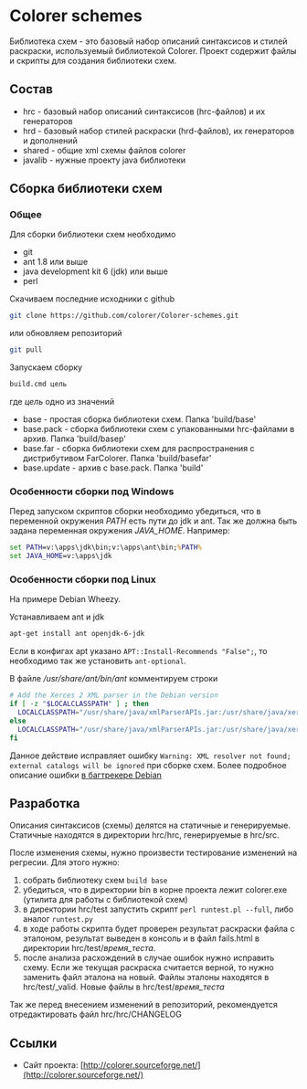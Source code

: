 ﻿Colorer schemes
========================
Библиотека схем - это базовый набор описаний синтаксисов и стилей раскраски, используемый библиотекой Colorer.
Проект содержит файлы и скрипты для создания библиотеки схем.

Состав
------------------------

  * hrc - базовый набор описаний синтаксисов (hrc-файлов) и их генераторов
  * hrd - базовый набор стилей раскраски (hrd-файлов), их генераторов и дополнений
  * shared - общие xml схемы файлов colorer
  * javalib - нужные проекту java библиотеки

Сборка библиотеки схем
------------------------

### Общее ###

Для сборки библиотеки схем необходимо

  * git
  * ant 1.8 или выше
  * java development kit 6 (jdk) или выше
  * perl

Скачиваем последние исходники с github

```sh
git clone https://github.com/colorer/Colorer-schemes.git
```

или обновляем репозиторий

```sh
git pull
```

Запускаем сборку

```sh
build.cmd цель
```

где *цель* одно из значений

  * base        - простая сборка библиотеки схем. Папка 'build/base'
  * base.pack   - сборка библиотеки схем с упакованными hrc-файлами в архив. Папка 'build/basep'
  * base.far    - сборка библиотеки схем для распространения с дистрибутивом FarColorer. Папка 'build/basefar'
  * base.update - архив с base.pack. Папка 'build'

### Особенности сборки под Windows ###

Перед запуском скриптов сборки необходимо убедиться, что в переменной окружения *PATH* есть пути до jdk и ant.
Так же должна быть задана переменная окружения *JAVA_HOME*. Например:

```cmd
set PATH=v:\apps\jdk\bin;v:\apps\ant\bin;%PATH%
set JAVA_HOME=v:\apps\jdk
```

### Особенности сборки под Linux ###

На примере Debian Wheezy.

Устанавливаем ant и jdk

```sh
apt-get install ant openjdk-6-jdk
```

Если в конфигах apt указано `APT::Install-Recommends "False";`, то необходимо так же установить `ant-optional`.

В файле */usr/share/ant/bin/ant* комментируем строки

```sh
# Add the Xerces 2 XML parser in the Debian version
if [ -z "$LOCALCLASSPATH" ] ; then
  LOCALCLASSPATH="/usr/share/java/xmlParserAPIs.jar:/usr/share/java/xercesImpl.jar"
else
  LOCALCLASSPATH="/usr/share/java/xmlParserAPIs.jar:/usr/share/java/xercesImpl.jar:$LOCALCLASSPATH"
fi
```

Данное действие исправляет ошибку `Warning: XML resolver not found; external catalogs will be ignored` при сборке схем.
Более подробное описание ошибки [в багтрекере Debian](http://bugs.debian.org/cgi-bin/bugreport.cgi?bug=552032)

## Разработка ##

Описания синтаксисов (схемы) делятся на статичные и генерируемые. Статичные находятся в директории hrc/hrc, генерируемые в hrc/src.

После изменения схемы, нужно произвести тестирование изменений на регресии. Для этого нужно:

  1. собрать библиотеку схем `build base`
  2. убедиться, что в директории bin в корне проекта лежит colorer.exe (утилита для работы с библиотекой схем)
  3. в директории hrc/test запустить скрипт `perl runtest.pl --full`, либо аналог `runtest.py` 
  4. в ходе работы скрипта будет проверен результат раскраски файла с эталоном, результат выведен в консоль и в файл fails.html в директории hrc/test/*время_теста*.
  5. после анализа расхождений в случае ошибок нужно исправить схему. Если же текущая раскраска считается верной, то нужно заменить файл эталона на новый.
     Файлы эталоны находятся в hrc/test/_valid. Новые файлы в hrc/test/*время_теста*

Так же перед внесением изменений в репозиторий, рекомендуется отредактировать файл hrc/hrc/CHANGELOG
                                               
Ссылки
------------------------

* Сайт проекта: [http://colorer.sourceforge.net/](http://colorer.sourceforge.net/)
